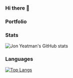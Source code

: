 ### Hi there 👋

### Portfolio

### Stats

![Jon Yeatman's GitHub stats](https://github-readme-stats.vercel.app/api?username=Yeatman51&show_icons=true&theme=radical)

### Languages

[![Top Langs](https://github-readme-stats.vercel.app/api/top-langs/?username=Yeatman51)](https://github.com/Yeatman51/github-readme-stats)

<!--
**Yeatman51/yeatman51** is a ✨ _special_ ✨ repository because its `README.md` (this file) appears on your GitHub profile.

Here are some ideas to get you started:

- 🔭 I’m currently working on ...
- 🌱 I’m currently learning ...
- 👯 I’m looking to collaborate on ...
- 🤔 I’m looking for help with ...
- 💬 Ask me about ...
- 📫 How to reach me: ...
- 😄 Pronouns: ...
- ⚡ Fun fact: ...
-->
